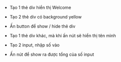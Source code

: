 - Tạo 1 thẻ div hiển thị Welcome
- Tạo 2 thẻ div có background yellow
- Ấn button để show / hide thẻ div
- Tạo 1 thẻ div khác, mà khi ấn nút sẽ hiển thị tên mình

- Tạo 2 input, nhập số vào
- Ấn nút để show ra được tổng của số input
